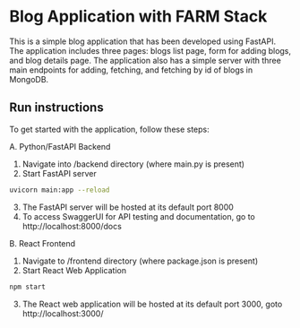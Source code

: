 # Blog Application with FARM Stack

This is a simple blog application that has been developed using FastAPI. The application includes three pages: blogs list page, form for adding blogs, and blog details page. The application also has a simple server with three main endpoints for adding, fetching, and fetching by id of blogs in MongoDB.

## Run instructions

To get started with the application, follow these steps:

A. Python/FastAPI Backend
1. Navigate into /backend directory (where main.py is present)
2. Start FastAPI server
```bash
uvicorn main:app --reload
```
3. The FastAPI server will be hosted at its default port 8000
4. To access SwaggerUI for API testing and documentation, go to http://localhost:8000/docs

B. React Frontend
1. Navigate to /frontend directory (where package.json is present)
2. Start React Web Application
```bash
npm start
```
3. The React web application will be hosted at its default port 3000, goto http://localhost:3000/